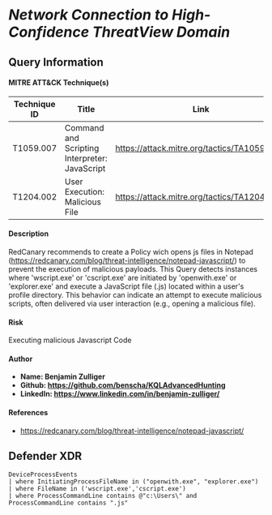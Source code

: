 # *Network Connection to High-Confidence ThreatView Domain*

## Query Information

#### MITRE ATT&CK Technique(s)

| Technique ID | Title    | Link    |
| ---  | --- | --- |
| T1059.007 | Command and Scripting Interpreter: JavaScript | https://attack.mitre.org/tactics/TA1059/007/ |
| T1204.002 | User Execution: Malicious File | https://attack.mitre.org/tactics/TA1204/002/ |

#### Description
RedCanary recommends to create a Policy wich opens js files in Notepad (https://redcanary.com/blog/threat-intelligence/notepad-javascript/) to prevent the execution of malicious payloads.
This Query detects instances where 'wscript.exe' or 'cscript.exe' are initiated by 'openwith.exe' or 'explorer.exe' and execute a JavaScript file (.js) located within a user's profile directory. This behavior can indicate an attempt to execute malicious scripts, often delivered via user interaction (e.g., opening a malicious file).

#### Risk
Executing malicious Javascript Code

#### Author <Optional>
- **Name: Benjamin Zulliger**
- **Github: https://github.com/benscha/KQLAdvancedHunting**
- **LinkedIn: https://www.linkedin.com/in/benjamin-zulliger/**

#### References
- https://redcanary.com/blog/threat-intelligence/notepad-javascript/

## Defender XDR
```KQL
DeviceProcessEvents
| where InitiatingProcessFileName in ("openwith.exe", "explorer.exe")
| where FileName in ('wscript.exe','cscript.exe')
| where ProcessCommandLine contains @"c:\Users\" and ProcessCommandLine contains ".js"
```
